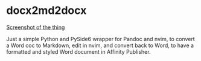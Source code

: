 # docx2md2docx

[Screenshot of the thing](/img/Screenshot.png)

Just a simple Python and PySide6 wrapper for Pandoc and nvim, to convert a Word coc to Markdown, edit in nvim, and convert back to Word, to have a formatted and styled Word document in Affinity Publisher.
